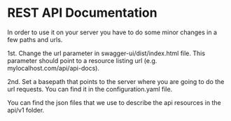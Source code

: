 REST API Documentation
======================



In order to use it on your server you have to do some minor changes in a few paths and urls.


1st. Change the url parameter in swagger-ui/dist/index.html file. This parameter should point to a resource listing url (e.g. mylocalhost.com/api/api-docs).

2nd. Set a basepath that points to the server where you are going to do the url requests. You can find it in the configuration.yaml file.


You can find the json files that we use to describe the api resources in the api/v1 folder.
